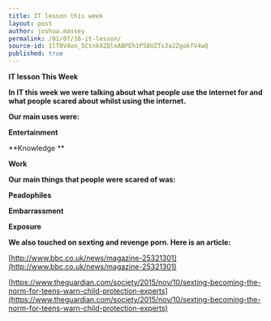 ```yaml
---
title: IT lesson this week
layout: post
author: joshua.massey
permalink: /01/07/16-it-lesson/
source-id: 1lT0V4on_5CtnkXZQleABPEh1PS8UZTsJa2ZgokfV4wQ
published: true
---
```

**IT lesson This Week**

**In IT this week we were talking about what people use the internet for and what people scared about whilst using the internet.**

**Our main uses were:**

**Entertainment**

**Knowledge **

**Work**

**Our main things that people were scared of was:**

**Peadophiles**

**Embarrassment**

**Exposure**

**We also touched on sexting and revenge porn. Here is an article:**

[http://www.bbc.co.uk/news/magazine-25321301](http://www.bbc.co.uk/news/magazine-25321301)

[https://www.theguardian.com/society/2015/nov/10/sexting-becoming-the-norm-for-teens-warn-child-protection-experts](https://www.theguardian.com/society/2015/nov/10/sexting-becoming-the-norm-for-teens-warn-child-protection-experts)

